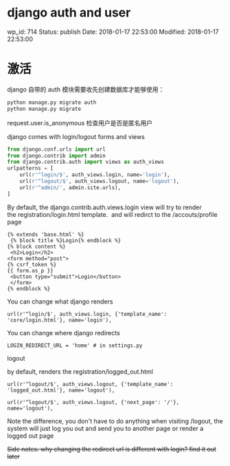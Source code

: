 # django auth and user


wp_id: 714
Status: publish
Date: 2018-01-17 22:53:00
Modified: 2018-01-17 22:53:00


# 激活

django 自带的 auth 模块需要收先创建数据库才能够使用：

```sh
python manage.py migrate auth
python manage.py migrate
```

request.user.is_anonymous 检查用户是否是匿名用户

django comes with login/logout forms and views

```py
from django.conf.urls import url
from django.contrib import admin
from django.contrib.auth import views as auth_views
urlpatterns = [
    url(r'^login/$', auth_views.login, name='login'),
    url(r'^logout/$', auth_views.logout, name='logout'),
    url(r'^admin/', admin.site.urls),
]
```

By default, the django.contrib.auth.views.login view will try to render the registration/login.html template.  and will redirct to the /accouts/profile page

```jinja
{% extends 'base.html' %}
 {% block title %}Login{% endblock %} 
{% block content %}
 <h2>Login</h2> 
<form method="post"> 
{% csrf_token %} 
{{ form.as_p }}
 <button type="submit">Login</button>
 </form> 
{% endblock %}
```

You can change what django renders

`url(r'^login/$', auth_views.login, {'template_name': 'core/login.html'}, name='login'),`

You can change where django redirects

`LOGIN_REDIRECT_URL = 'home' # in settings.py`


logout

by default, renders the registration/logged_out.html

`url(r'^logout/$', auth_views.logout, {'template_name': 'logged_out.html'}, name='logout'),`

`url(r'^logout/$', auth_views.logout, {'next_page': '/'}, name='logout'),`

Note the difference, you don't have to do anything when visiting /logout, the system will just log you out and send you to another page or render a logged out page

~~Side notes: why changing the redirect url is different with login? find it out later~~